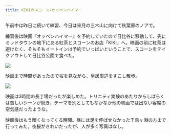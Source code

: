 ```yaml
---
title: KIKIのスコーン/オッペンハイマー
---
```


午前中は昨日に続いて練習、今日は来月の三木山に向けて秋葉原のノアで。

練習後は映画『オッペンハイマー』を予約していたので日比谷に移動して、先にミッドタウンの地下にある紅茶とスコーンのお店「KIKI」へ。映画の前に紅茶は避けたく、そもそもイートインは予約でいっぱいということで、スコーンをテイクアウトして日比谷公園で食べた。

![](https://photos.old.apkas.net/medium/202404/20240407-114638.webp)

映画まで時間があったので桜を見ながら、皇居周辺をすこし散歩。

![](https://photos.old.apkas.net/medium/202404/20240407-125515.webp)

映画は3時間の長丁場だったが楽しめた。トリニティ実験のあたりからしばらくは苦しいシーンが続き、テーマを別としてもなかなか他の映画では出ない客席の空気感だったような。

映画後はもう暗くなってくる時間。昼には足を伸ばせなかった千鳥ヶ淵の方まで行ってみた。夜桜がきれいだったが、人が多く写真はなし。
